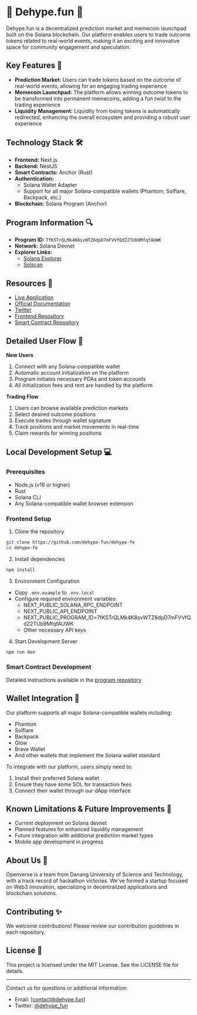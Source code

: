 # 👋 Dehype.fun 🚀 
Dehype.fun is a decentralized prediction market and memecoin launchpad built on the Solana blockchain. Our platform enables users to trade outcome tokens related to real-world events, making it an exciting and innovative space for community engagement and speculation.

## Key Features 🌟
- **Prediction Market:** Users can trade tokens based on the outcome of real-world events, allowing for an engaging trading experience
- **Memecoin Launchpad:** The platform allows winning outcome tokens to be transformed into permanent memecoins, adding a fun twist to the trading experience
- **Liquidity Management:** Liquidity from losing tokens is automatically redirected, enhancing the overall ecosystem and providing a robust user experience

## Technology Stack 🛠️
- **Frontend:** Next.js
- **Backend:** NestJS
- **Smart Contracts:** Anchor (Rust)
- **Authentication:** 
  - Solana Wallet Adapter
  - Support for all major Solana-compatible wallets (Phantom, Solflare, Backpack, etc.)
- **Blockchain:** Solana Program (Anchor)

## Program Information 🔍
- **Program ID:** `7fKSTrQLMk4K8svWTZ6dpD7mFVVfQdZ2TUb9MfqfAUWK`
- **Network:** Solana Devnet
- **Explorer Links:**
  - [Solana Explorer](https://explorer.solana.com/address/7fKSTrQLMk4K8svWTZ6dpD7mFVVfQdZ2TUb9MfqfAUWK?cluster=devnet)
  - [Solscan](https://solscan.io/account/7fKSTrQLMk4K8svWTZ6dpD7mFVVfQdZ2TUb9MfqfAUWK?cluster=devnet)

## Resources 🔗
- [Live Application](https://dehype.fun)
- [Official Documentation](https://docs.dehype.fun)
- [Twitter](https://x.com/dehype_fun)
- [Frontend Repository](https://github.com/dehype-fun/dehype-fe)
- [Smart Contract Repository](https://github.com/dehype-fun/dehype-program)

## Detailed User Flow 📱
**New Users**
1. Connect with any Solana-compatible wallet
2. Automatic account initialization on the platform
3. Program initiates necessary PDAs and token accounts
4. All initialization fees and rent are handled by the platform

**Trading Flow**
1. Users can browse available prediction markets
2. Select desired outcome positions
3. Execute trades through wallet signature
4. Track positions and market movements in real-time
5. Claim rewards for winning positions

## Local Development Setup 💻

### Prerequisites
- Node.js (v16 or higher)
- Rust
- Solana CLI
- Any Solana-compatible wallet browser extension

### Frontend Setup
1. Clone the repository
```bash
git clone https://github.com/dehype-fun/dehype-fe
cd dehype-fe
```

2. Install dependencies
```bash
npm install
```

3. Environment Configuration
- Copy `.env.example` to `.env.local`
- Configure required environment variables:
  - NEXT_PUBLIC_SOLANA_RPC_ENDPOINT
  - NEXT_PUBLIC_API_ENDPOINT
  - NEXT_PUBLIC_PROGRAM_ID=7fKSTrQLMk4K8svWTZ6dpD7mFVVfQdZ2TUb9MfqfAUWK
  - Other necessary API keys

4. Start Development Server
```bash
npm run dev
```

### Smart Contract Development
Detailed instructions available in the [program repository](https://github.com/dehype-fun/dehype-program)

## Wallet Integration 🔐
Our platform supports all major Solana-compatible wallets including:
- Phantom
- Solflare
- Backpack
- Glow
- Brave Wallet
- And other wallets that implement the Solana wallet standard

To integrate with our platform, users simply need to:
1. Install their preferred Solana wallet
2. Ensure they have some SOL for transaction fees
3. Connect their wallet through our dApp interface

## Known Limitations & Future Improvements 🔄
- Current deployment on Solana devnet
- Planned features for enhanced liquidity management
- Future integration with additional prediction market types
- Mobile app development in progress

## About Us 🤝
Openverse is a team from Danang University of Science and Technology, with a track record of hackathon victories. We've formed a startup focused on Web3 innovation, specializing in decentralized applications and blockchain solutions.

## Contributing ✨
We welcome contributions! Please review our contribution guidelines in each repository.

## License 📜
This project is licensed under the MIT License. See the LICENSE file for details.

---
Contact us for questions or additional information:
- Email: [contact@dehype.fun]
- Twitter: [@dehype_fun](https://x.com/dehype_fun)
